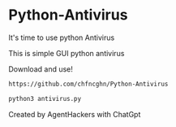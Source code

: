 # Python-Antivirus
It's time to use python Antivirus

This is simple GUI python antivirus

Download and use!

```bash
https://github.com/chfncghn/Python-Antivirus
```
```bash
python3 antivirus.py
```




Created by AgentHackers with ChatGpt
